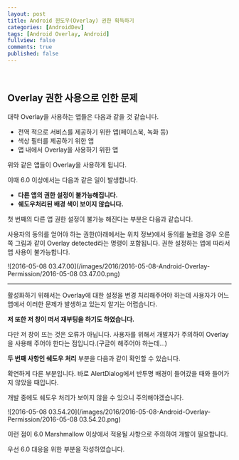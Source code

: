 ```yaml
---
layout: post
title: Android 윈도우(Overlay) 권한 획득하기
categories: [AndroidDev]
tags: [Android Overlay, Android]
fullview: false
comments: true
published: false
---
```


<br />

## Overlay 권한 사용으로 인한 문제



대략 Overlay을 사용하는 앱들은 다음과 같을 것 같습니다.

- 전역 적으로 서비스를 제공하기 위한 앱(페이스북, 녹화 등)
- 색상 필터를 제공하기 위한 앱
- 앱 내에서 Overlay을 사용하기 위한 앱

위와 같은 앱들이 Overlay을 사용하게 됩니다.

이때 6.0 이상에서는 다음과 같은 일이 발생합니다.

- **다른 앱의 권한 설정이 불가능해집니다.**
- **쉐도우처리된 배경 색이 보이지 않습니다.**

첫 번째의 다른 앱 권한 설정이 불가능 해진다는 부분은 다음과 같습니다.

사용자의 동의를 얻어야 하는 권한(아래에서는 위치 정보)에서 동의를 눌렀을 경우 오른쪽 그림과 같이 Overlay detected라는 명령이 포함됩니다. 권한 설정하는 앱에 따라서 앱 사용이 불가능합니다.

![2016-05-08 03.47.00](/images/2016/2016-05-08-Android-Overlay-Permission/2016-05-08 03.47.00.png)

<hr>

활성화하기 위해서는 Overlay에 대한 설정을 변경 처리해주어야 하는데 사용자가 어느 앱에서 이러한 문제가 발생하고 있는지 알기는 어렵습니다.

**저 또한 저 창이 떠서 재부팅을 하기도 하였습니다.**

다만 저 창이 뜨는 것은 오류가 아닙니다. 사용자를 위해서 개발자가 주의하여 Overlay을 사용해 주어야 한다는 점입니다.(구글이 해주어야 하는데...)

**두 번째 사항인 쉐도우 처리** 부분을 다음과 같이 확인할 수 있습니다.

확연하게 다른 부분입니다. 바로 AlertDialog에서 반투명 배경이 들어갔을 때와 들어가지 않았을 때입니다.

개발 중에도 쉐도우 처리가 보이지 않을 수 있으니 주의해야겠습니다.

![2016-05-08 03.54.20](/images/2016/2016-05-08-Android-Overlay-Permission/2016-05-08 03.54.20.png)

이런 점이 6.0 Marshmallow 이상에서 적용될 사항으로 주의하여 개발이 필요합니다.

우선 6.0 대응을 위한 부분을 작성하였습니다.

